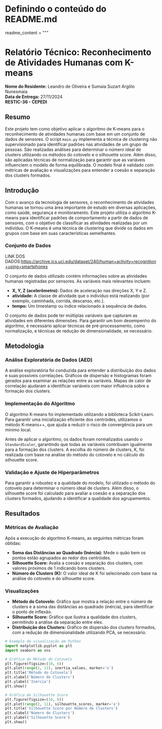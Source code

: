 # Definindo o conteúdo do README.md
readme_content = """
# Relatório Técnico: Reconhecimento de Atividades Humanas com K-means

**Nome do Residente:** Leandro de Oliveira e Sumaia Suzart Argôlo Nunesmaia  
**Data de Entrega:** 27/11/2024  
**RESTIC-36 - CEPEDI**  

## Resumo

Este projeto tem como objetivo aplicar o algoritmo de K-means para o reconhecimento de atividades humanas com base em um conjunto de dados de sensores. O script `main.py` implementa a técnica de clustering não supervisionado para identificar padrões nas atividades de um grupo de pessoas. São realizadas análises para determinar o número ideal de clusters utilizando os métodos do cotovelo e o silhouette score. Além disso, são aplicadas técnicas de normalização para garantir que as variáveis influenciem o modelo de forma equilibrada. O modelo final é validado com métricas de avaliação e visualizações para entender a coesão e separação dos clusters formados.

## Introdução

Com o avanço da tecnologia de sensores, o reconhecimento de atividades humanas se tornou uma área importante de estudo em diversas aplicações, como saúde, segurança e monitoramento. Este projeto utiliza o algoritmo K-means para identificar padrões de comportamento a partir de dados de sensores, com o objetivo de classificar as atividades realizadas por um indivíduo. O K-means é uma técnica de clustering que divide os dados em grupos com base em suas características semelhantes.

### Conjunto de Dados
LINK DOS DADOS:https://archive.ics.uci.edu/dataset/240/human+activity+recognition+using+smartphones

O conjunto de dados utilizado contém informações sobre as atividades humanas registradas por sensores. As variáveis mais relevantes incluem:
- **X, Y, Z (acelerômetro):** Dados de aceleração nas direções X, Y e Z.
- **atividade:** A classe de atividade que o indivíduo está realizando (por exemplo, caminhada, corrida, descanso, etc.).
- **tempo:** Um timestamp ou índice relacionado à sequência de dados.

O conjunto de dados pode ter múltiplas variáveis que capturam as atividades em diferentes dimensões. Para garantir um bom desempenho do algoritmo, é necessário aplicar técnicas de pré-processamento, como normalização, e técnicas de redução de dimensionalidade, se necessário.

## Metodologia

### Análise Exploratória de Dados (AED)

A análise exploratória foi conduzida para entender a distribuição dos dados e suas possíveis correlações. Gráficos de dispersão e histogramas foram gerados para examinar as relações entre as variáveis. Mapas de calor de correlação ajudaram a identificar variáveis com maior influência sobre a formação dos clusters.

### Implementação do Algoritmo

O algoritmo K-means foi implementado utilizando a biblioteca Scikit-Learn. Para garantir uma inicialização eficiente dos centróides, utilizamos o método K-means++, que ajuda a reduzir o risco de convergência para um mínimo local.

Antes de aplicar o algoritmo, os dados foram normalizados usando o `StandardScaler`, garantindo que todas as variáveis contribuam igualmente para a formação dos clusters. A escolha do número de clusters, K, foi realizada com base na análise do método do cotovelo e no cálculo do silhouette score.

### Validação e Ajuste de Hiperparâmetros

Para garantir a robustez e a qualidade do modelo, foi utilizado o método do cotovelo para determinar o número ideal de clusters. Além disso, o silhouette score foi calculado para avaliar a coesão e a separação dos clusters formados, ajudando a identificar a qualidade dos agrupamentos.

## Resultados

### Métricas de Avaliação

Após a execução do algoritmo K-means, as seguintes métricas foram obtidas:

- **Soma das Distâncias ao Quadrado (Inércia):** Mede o quão bem os pontos estão agrupados ao redor dos centróides.
- **Silhouette Score:** Avalia a coesão e separação dos clusters, com valores próximos de 1 indicando bons clusters.
- **Número de Clusters (K):** O valor ideal de K foi selecionado com base na análise do cotovelo e do silhouette score.

### Visualizações

- **Método do Cotovelo:** Gráfico que mostra a relação entre o número de clusters e a soma das distâncias ao quadrado (inércia), para identificar o ponto de inflexão.
- **Silhouette Score:** Gráfico que ilustra a qualidade dos clusters, permitindo a análise da separação entre eles.
- **Distribuição dos Clusters:** Gráfico de dispersão dos clusters formados, com a redução de dimensionalidade utilizando PCA, se necessário.

```python
# Exemplo de visualização em Python
import matplotlib.pyplot as plt
import seaborn as sns

# Gráfico do Método do Cotovelo
plt.figure(figsize=(10, 6))
plt.plot(range(1, 11), inertia_values, marker='o')
plt.title('Método do Cotovelo')
plt.xlabel('Número de Clusters')
plt.ylabel('Inércia')
plt.show()

# Gráfico de Silhouette Score
plt.figure(figsize=(10, 6))
plt.plot(range(2, 11), silhouette_scores, marker='o')
plt.title('Silhouette Score por Número de Clusters')
plt.xlabel('Número de Clusters')
plt.ylabel('Silhouette Score')
plt.show()
